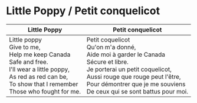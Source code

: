 # Little Poppy / Petit conquelicot

| Little Poppy | Petit conquelicot|
| --- | --- |
|Little poppy<br>Give to me,<br>Help me keep Canada<br>Safe and free.<br>I'll wear a little poppy,<br>As red as red can be,<br>To show that I remember<br>Those who fought for me.|Petit coquelicot<br>Qu'on m'a donné,<br>Aide moi à garder le Canada<br>Sécure et libre.<br>Je porterai un petit coquelicot,<br>Aussi rouge que rouge peut l'être,<br>Pour démontrer que je me souviens<br>De ceux qui se sont battus pour moi.|

